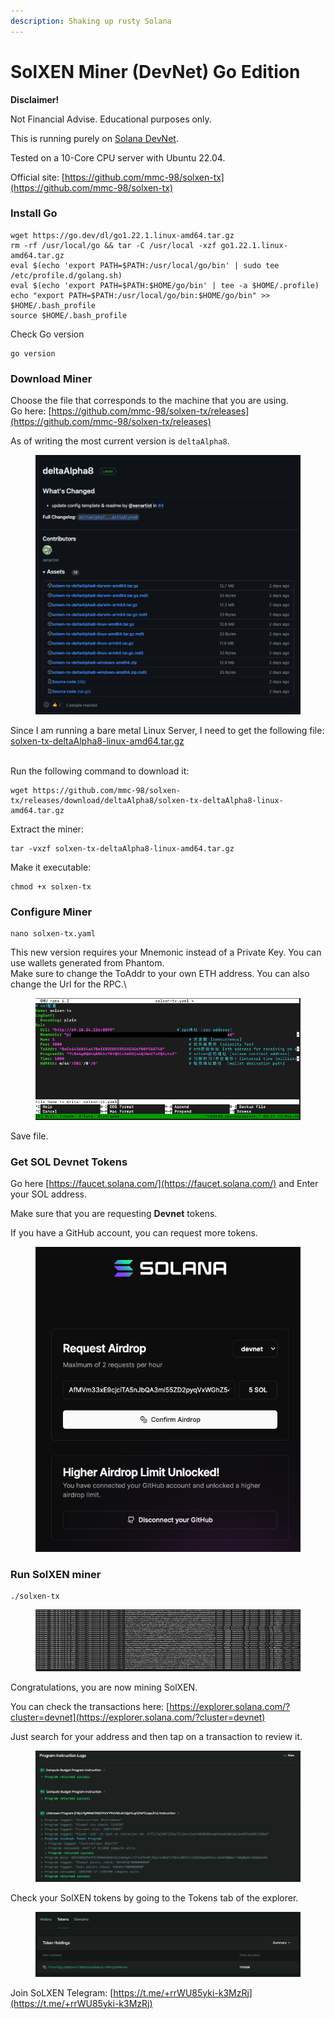 ```yaml
---
description: Shaking up rusty Solana
---
```


# SolXEN Miner (DevNet) Go Edition

**Disclaimer!**&#x20;

Not Financial Advise. Educational purposes only.&#x20;

This is running purely on [Solana DevNet](https://explorer.solana.com/?cluster=devnet).

Tested on a 10-Core CPU server with Ubuntu 22.04.

Official site: [https://github.com/mmc-98/solxen-tx](https://github.com/mmc-98/solxen-tx)



### Install Go

```
wget https://go.dev/dl/go1.22.1.linux-amd64.tar.gz
rm -rf /usr/local/go && tar -C /usr/local -xzf go1.22.1.linux-amd64.tar.gz
eval $(echo 'export PATH=$PATH:/usr/local/go/bin' | sudo tee /etc/profile.d/golang.sh)
eval $(echo 'export PATH=$PATH:$HOME/go/bin' | tee -a $HOME/.profile)
echo "export PATH=$PATH:/usr/local/go/bin:$HOME/go/bin" >> $HOME/.bash_profile
source $HOME/.bash_profile
```

Check Go version

```
go version
```

### Download Miner

Choose the file that corresponds to the machine that you are using.\
Go here: [https://github.com/mmc-98/solxen-tx/releases](https://github.com/mmc-98/solxen-tx/releases)

As of writing the most current version is `deltaAlpha8`.

<figure><img src="../.gitbook/assets/image (1) (1) (1).png" alt=""><figcaption></figcaption></figure>

Since I am running a bare metal Linux Server, I need to get the following file:\
[solxen-tx-deltaAlpha8-linux-amd64.tar.gz](https://github.com/mmc-98/solxen-tx/releases/download/deltaAlpha8/solxen-tx-deltaAlpha8-linux-amd64.tar.gz)

\
Run the following command to download it:

```
wget https://github.com/mmc-98/solxen-tx/releases/download/deltaAlpha8/solxen-tx-deltaAlpha8-linux-amd64.tar.gz
```

Extract the miner:

```
tar -vxzf solxen-tx-deltaAlpha8-linux-amd64.tar.gz
```

Make it executable:

```
chmod +x solxen-tx
```

### Configure Miner

```
nano solxen-tx.yaml    
```

This new version requires your Mnemonic instead of a Private Key. You can use wallets generated from Phantom. \
Make sure to change the ToAddr to your own ETH address. You can also change the Url for the RPC.\


<figure><img src="../.gitbook/assets/image (1) (1) (1) (1).png" alt=""><figcaption></figcaption></figure>

Save file.





### Get SOL Devnet Tokens

Go here [https://faucet.solana.com/](https://faucet.solana.com/) and Enter your SOL address.

Make sure that you are requesting **Devnet** tokens.

If you have a GitHub account, you can request more tokens.

<figure><img src="../.gitbook/assets/image (7).png" alt=""><figcaption></figcaption></figure>



### Run SolXEN miner

```
./solxen-tx
```

<figure><img src="../.gitbook/assets/image (6).png" alt=""><figcaption></figcaption></figure>

Congratulations, you are now mining SolXEN.

You can check the transactions here: [https://explorer.solana.com/?cluster=devnet](https://explorer.solana.com/?cluster=devnet)

Just search for your address and then tap on a transaction to review it.

<figure><img src="../.gitbook/assets/image (30).png" alt=""><figcaption></figcaption></figure>

Check your SolXEN tokens by going to the Tokens tab of the explorer.

<figure><img src="../.gitbook/assets/image (31).png" alt=""><figcaption></figcaption></figure>

Join SoLXEN Telegram: [https://t.me/+rrWU85yki-k3MzRj](https://t.me/+rrWU85yki-k3MzRj)
